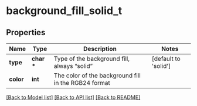 # background_fill_solid_t

## Properties
Name | Type | Description | Notes
------------ | ------------- | ------------- | -------------
**type** | **char \*** | Type of the background fill, always “solid” | [default to 'solid']
**color** | **int** | The color of the background fill in the RGB24 format | 

[[Back to Model list]](../README.md#documentation-for-models) [[Back to API list]](../README.md#documentation-for-api-endpoints) [[Back to README]](../README.md)


